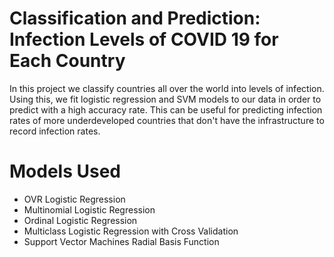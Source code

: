 # Classification and Prediction: Infection Levels of COVID 19 for Each Country

In this project we classify countries all over the world into levels of infection. Using this, we fit logistic regression and SVM models to our data in order to predict with a high accuracy rate. This can be useful for predicting infection rates of more underdeveloped countries that don't have the infrastructure to record infection rates.

# Models Used

- OVR Logistic Regression
- Multinomial Logistic Regression
- Ordinal Logistic Regression
- Multiclass Logistic Regression with Cross Validation
- Support Vector Machines Radial Basis Function
